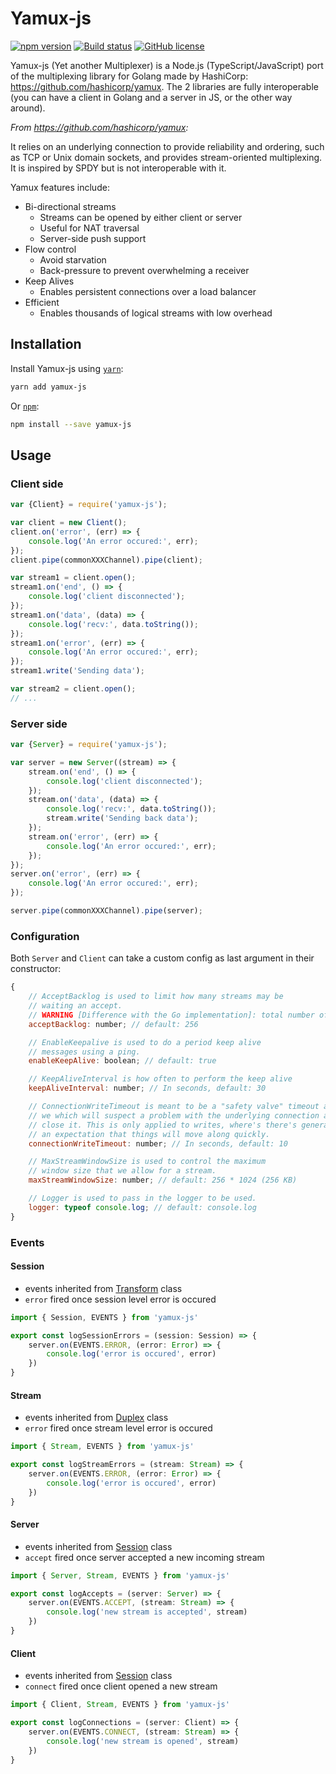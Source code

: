 # Yamux-js

[![npm version](https://badge.fury.io/js/yamux-js.svg)](https://www.npmjs.com/package/yamux-js)
[![Build status](https://img.shields.io/github/workflow/status/th-ch/yamux-js/Node.js%20CI)](https://github.com/th-ch/yamux-js)
[![GitHub license](https://img.shields.io/github/license/th-ch/yamux-js.svg)](https://github.com/th-ch/yamux-js/blob/master/LICENSE)

Yamux-js (Yet another Multiplexer) is a Node.js (TypeScript/JavaScript) port of the multiplexing library for Golang made by HashiCorp: https://github.com/hashicorp/yamux. The 2 libraries are fully interoperable (you can have a client in Golang and a server in JS, or the other way around).

_From https://github.com/hashicorp/yamux:_

It relies on an underlying connection to provide reliability and ordering, such as TCP or Unix domain sockets, and provides stream-oriented multiplexing. It is inspired by SPDY but is not interoperable with it.

Yamux features include:

-   Bi-directional streams
    -   Streams can be opened by either client or server
    -   Useful for NAT traversal
    -   Server-side push support
-   Flow control
    -   Avoid starvation
    -   Back-pressure to prevent overwhelming a receiver
-   Keep Alives
    -   Enables persistent connections over a load balancer
-   Efficient
    -   Enables thousands of logical streams with low overhead

## Installation

Install Yamux-js using [`yarn`](https://yarnpkg.com/en/package/jest):

```bash
yarn add yamux-js
```

Or [`npm`](https://www.npmjs.com/package/yamux-js):

```bash
npm install --save yamux-js
```

## Usage

### Client side

```js
var {Client} = require('yamux-js');

var client = new Client();
client.on('error', (err) => {
    console.log('An error occured:', err);
});
client.pipe(commonXXXChannel).pipe(client);

var stream1 = client.open();
stream1.on('end', () => {
    console.log('client disconnected');
});
stream1.on('data', (data) => {
    console.log('recv:', data.toString());
});
stream1.on('error', (err) => {
    console.log('An error occured:', err);
});
stream1.write('Sending data');

var stream2 = client.open();
// ...
```

### Server side

```js
var {Server} = require('yamux-js');

var server = new Server((stream) => {
    stream.on('end', () => {
        console.log('client disconnected');
    });
    stream.on('data', (data) => {
        console.log('recv:', data.toString());
        stream.write('Sending back data');
    });
    stream.on('error', (err) => {
        console.log('An error occured:', err);
    });
});
server.on('error', (err) => {
    console.log('An error occured:', err);
});

server.pipe(commonXXXChannel).pipe(server);
```

### Configuration

Both `Server` and `Client` can take a custom config as last argument in their constructor:

```js
{
    // AcceptBacklog is used to limit how many streams may be
    // waiting an accept.
    // WARNING [Difference with the Go implementation]: total number of streams, not in-flight
    acceptBacklog: number; // default: 256

    // EnableKeepalive is used to do a period keep alive
    // messages using a ping.
    enableKeepAlive: boolean; // default: true

    // KeepAliveInterval is how often to perform the keep alive
    keepAliveInterval: number; // In seconds, default: 30

    // ConnectionWriteTimeout is meant to be a "safety valve" timeout after
    // we which will suspect a problem with the underlying connection and
    // close it. This is only applied to writes, where's there's generally
    // an expectation that things will move along quickly.
    connectionWriteTimeout: number; // In seconds, default: 10

    // MaxStreamWindowSize is used to control the maximum
    // window size that we allow for a stream.
    maxStreamWindowSize: number; // default: 256 * 1024 (256 KB)

    // Logger is used to pass in the logger to be used.
    logger: typeof console.log; // default: console.log
}
```

### Events

#### Session
* events inherited from [Transform](https://nodejs.org/api/stream.html#duplex-and-transform-streams) class
* `error` fired once session level error is occured
```ts
import { Session, EVENTS } from 'yamux-js'

export const logSessionErrors = (session: Session) => {
    server.on(EVENTS.ERROR, (error: Error) => {
        console.log('error is occured', error)
    })
}
```

#### Stream
* events inherited from [Duplex](https://nodejs.org/api/stream.html#duplex-and-transform-streams) class
* `error` fired once stream level error is occured
```ts
import { Stream, EVENTS } from 'yamux-js'

export const logStreamErrors = (stream: Stream) => {
    server.on(EVENTS.ERROR, (error: Error) => {
        console.log('error is occured', error)
    })
}
```

#### Server
* events inherited from [Session](#session) class
* `accept` fired once server accepted a new incoming stream
```ts
import { Server, Stream, EVENTS } from 'yamux-js'

export const logAccepts = (server: Server) => {
    server.on(EVENTS.ACCEPT, (stream: Stream) => {
        console.log('new stream is accepted', stream)
    })
}
```

#### Client
* events inherited from [Session](#session) class
* `connect` fired once client opened a new stream
```ts
import { Client, Stream, EVENTS } from 'yamux-js'

export const logConnections = (server: Client) => {
    server.on(EVENTS.CONNECT, (stream: Stream) => {
        console.log('new stream is opened', stream)
    })
}
```
